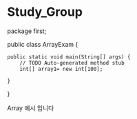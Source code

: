 # Study_Group

package first;

public class ArrayExam {

	public static void main(String[] args) {
		// TODO Auto-generated method stub
		int[] array1= new int[100];

	}

}

Array 예시 입니다
